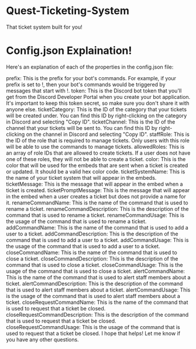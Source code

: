 # Quest-Ticketing-System
 That ticket system built for you!

# Config.json Explaination!
Here's an explanation of each of the properties in the config.json file:

prefix: This is the prefix for your bot's commands. For example, if your prefix is set to !, then your bot's commands would be triggered by messages that start with !.
token: This is the Discord bot token that you'll get from the Discord Developer Portal when you create your bot application. It's important to keep this token secret, so make sure you don't share it with anyone else.
ticketCategory: This is the ID of the category that your tickets will be created under. You can find this ID by right-clicking on the category in Discord and selecting "Copy ID".
ticketChannel: This is the ID of the channel that your tickets will be sent to. You can find this ID by right-clicking on the channel in Discord and selecting "Copy ID".
staffRole: This is the ID of the role that is required to manage tickets. Only users with this role will be able to use the commands to manage tickets.
allowedRoles: This is an array of role IDs that are allowed to create tickets. If a user does not have one of these roles, they will not be able to create a ticket.
color: This is the color that will be used for the embeds that are sent when a ticket is created or updated. It should be a valid hex color code.
ticketSystemName: This is the name of your ticket system that will appear in the embeds.
ticketMessage: This is the message that will appear in the embed when a ticket is created.
ticketPromptMessage: This is the message that will appear in the embed when a user creates a ticket but does not provide a name for it.
renameCommandName: This is the name of the command that is used to rename a ticket.
renameCommandDescription: This is the description of the command that is used to rename a ticket.
renameCommandUsage: This is the usage of the command that is used to rename a ticket.
addCommandName: This is the name of the command that is used to add a user to a ticket.
addCommandDescription: This is the description of the command that is used to add a user to a ticket.
addCommandUsage: This is the usage of the command that is used to add a user to a ticket.
closeCommandName: This is the name of the command that is used to close a ticket.
closeCommandDescription: This is the description of the command that is used to close a ticket.
closeCommandUsage: This is the usage of the command that is used to close a ticket.
alertCommandName: This is the name of the command that is used to alert staff members about a ticket.
alertCommandDescription: This is the description of the command that is used to alert staff members about a ticket.
alertCommandUsage: This is the usage of the command that is used to alert staff members about a ticket.
closeRequestCommandName: This is the name of the command that is used to request that a ticket be closed.
closeRequestCommandDescription: This is the description of the command that is used to request that a ticket be closed.
closeRequestCommandUsage: This is the usage of the command that is used to request that a ticket be closed.
I hope that helps! Let me know if you have any other questions.
